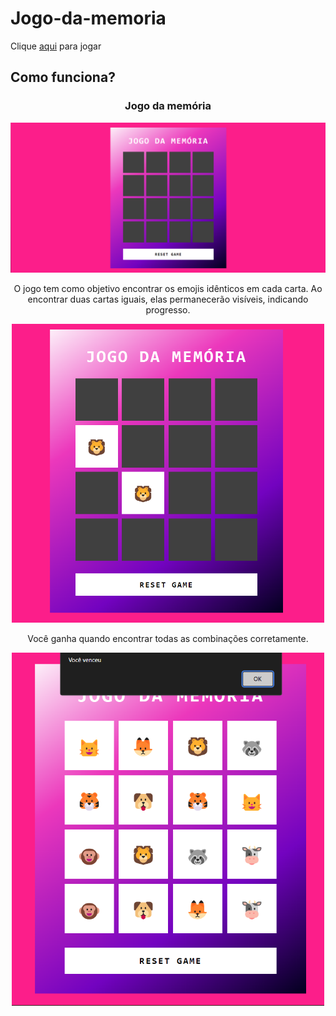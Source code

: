 # Jogo-da-memoria
Clique [aqui](https://jclaion.github.io/Memory-Game/) para jogar

## Como funciona?

<h3 align="center"><b>Jogo da memória</b></h3>

<p align="center"><img width="700px" src="./src/imagem/imagem1.png"></p>

<p align="center">O jogo tem como objetivo encontrar os emojis idênticos em cada carta. Ao encontrar duas cartas iguais, elas permanecerão visíveis, indicando progresso.</p>

<p align="center"><img width="500px" src="./src/imagem/imagem2.png"></p>

<p align="center">Você ganha quando encontrar todas as combinações corretamente.</p>

<p align="center"><img width="500px" src="./src/imagem/imagem3.png"></p>
